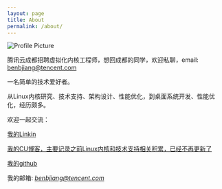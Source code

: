 ```yaml
---
layout: page
title: About
permalink: /about/
---
```


<img src="{{ site.baseurl }}/assets/profile-placeholder.gif" title="Profile Picture" class="profile">

腾讯云成都招聘虚拟化内核工程师，想回成都的同学，欢迎私聊，email: benbjiang@tencent.com

一名简单的技术爱好者。

从Linux内核研究、技术支持、架构设计、性能优化，到桌面系统开发、性能优化，经历颇多。

欢迎一起交流：

[我的Linkin](https://www.linkedin.com/in/%E5%BD%AA-%E8%92%8B-213712102?trk=hp-identity-name)

[我的CU博客，主要记录之前Linux内核和技术支持相关积累，已经不再更新了](http://blog.chinaunix.net/uid/14528823.html)

[我的github](https://github.com/happyseeker)

我的邮箱: *benbjiang@tencent.com*
